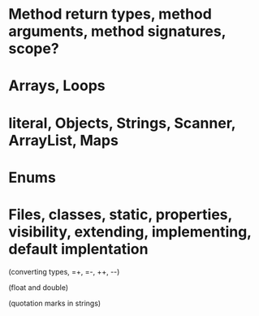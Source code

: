 
# Method return types, method arguments, method signatures, scope?

# Arrays, Loops

# literal, Objects, Strings, Scanner, ArrayList, Maps

# Enums

# Files, classes, static, properties, visibility, extending, implementing, default implentation

(converting types, =+, =-, ++, --)

(float and double)

(quotation marks in strings)
